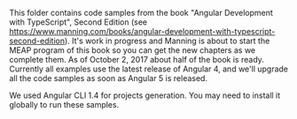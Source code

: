 This folder contains code samples from the book "Angular Development with TypeScript", Second Edition (see https://www.manning.com/books/angular-development-with-typescript-second-edition). It's work in progress and Manning is about to start the MEAP program of this book so you can get the new chapters as we complete them. As of October 2, 2017 about half of the book is ready. Currently all examples use the latest release of Angular 4, and we'll upgrade all the code samples as soon as Angular 5 is released.  

We used Angular CLI 1.4 for projects generation. You may need to install it globally to run these samples.
